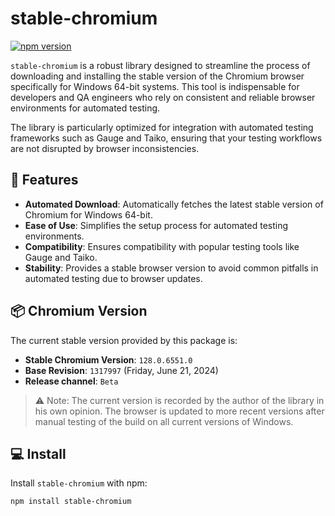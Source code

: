 # stable-chromium

[![npm version](https://img.shields.io/npm/v/stable-chromium.svg)](https://www.npmjs.com/package/stable-chromium)

`stable-chromium` is a robust library designed to streamline the process of downloading and installing the stable version of the Chromium browser specifically for Windows 64-bit systems. This tool is indispensable for developers and QA engineers who rely on consistent and reliable browser environments for automated testing.

The library is particularly optimized for integration with automated testing frameworks such as Gauge and Taiko, ensuring that your testing workflows are not disrupted by browser inconsistencies.

## 🌟 Features

- **Automated Download**: Automatically fetches the latest stable version of Chromium for Windows 64-bit.
- **Ease of Use**: Simplifies the setup process for automated testing environments.
- **Compatibility**: Ensures compatibility with popular testing tools like Gauge and Taiko.
- **Stability**: Provides a stable browser version to avoid common pitfalls in automated testing due to browser updates.

## 📦 Chromium Version

The current stable version provided by this package is:

- **Stable Chromium Version**: `128.0.6551.0`
- **Base Revision**: `1317997` (Friday, June 21, 2024)
- **Release channel**: `Beta`

> ⚠️ Note: The current version is recorded by the author of the library in his own opinion. 
The browser is updated to more recent versions after manual testing of the build on all current versions of Windows.

## 💻 Install

Install `stable-chromium` with npm:

```bash
npm install stable-chromium